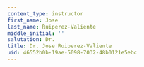 ```yaml
---
content_type: instructor
first_name: Jose
last_name: Ruiperez-Valiente
middle_initial: ''
salutation: Dr.
title: Dr. Jose Ruiperez-Valiente
uid: 46552b0b-19ae-5098-7032-48b0121e5ebc
---
```


